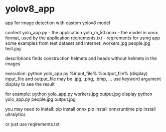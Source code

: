 # yolov8_app
app for image detection with castom yolov8 model

content
yolo_app.py - the application
yolo_m_50.onnx - the model in onnx format, used by the application
reqirements.txt - reqirements for using app
some examples from test dataset and internet:
    workers.jpg
    people.jpg
    test.jpg

describtions
finds construction helmets and heads without helmets in the images

execution:
python yolo_app.py %input_file% %output_file% (display)
input_file and output_file may be .jpg, .png, .bmp, ...
use keyword argument display to see the result

for example:
python yolo_app.py workers.jpg output.jpg display
python yolo_app.py people.jpg output.jpg

you may need to install:
    pip install onnx
    pip install onnxruntime
    pip install ultralytics

or just use reqirements.txt
